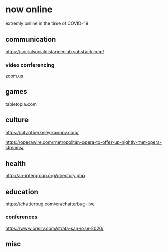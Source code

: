 # now online
extremly online in the time of COVID-19

## communication
https://socialsocialdistanceclub.substack.com/

### video conferencing
zoom.us

## games
tabletopia.com

## culture
https://cityofberkeley.kanopy.com/

https://operawire.com/metropolitan-opera-to-offer-up-nightly-met-opera-streams/

## health
http://aa-intergroup.org/directory.php

## education
https://chatterbug.com/en/chatterbug-live

### conferences
https://www.oreilly.com/strata-san-jose-2020/

## misc
